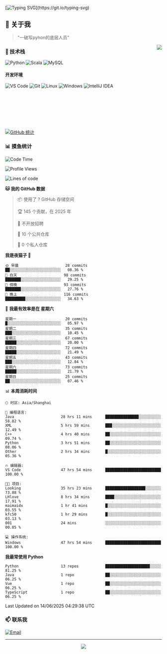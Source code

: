 [![Typing SVG](https://readme-typing-svg.herokuapp.com?font=Fira+Code&pause=1000&color=36BCF7&random=false&width=435&lines=print(%22Hello%2C+World!%22);%23+Welcome+to+my+code+space+%F0%9F%90%8D)](https://git.io/typing-svg)

## 🌟 关于我

> "一破写pyhon的底层人员"

<img align="right" src="https://github-readme-stats.vercel.app/api/top-langs/?username=huanxin996&theme=tokyonight" />

### 🎯 技术栈

![Python](https://img.shields.io/badge/Python-Expert-3776AB?style=for-the-badge&logo=python&logoColor=white)
![Scala](https://img.shields.io/badge/Scala-Expert-DC322F?style=for-the-badge&logo=scala&logoColor=white)
![MySQL](https://img.shields.io/badge/MySQL-Expert-4479A1?style=for-the-badge&logo=mysql&logoColor=white)

#### 开发环境

![VS Code](https://img.shields.io/badge/VS_Code-007ACC?style=for-the-badge&logo=visual-studio-code&logoColor=white)
![Git](https://img.shields.io/badge/Git-F05032?style=for-the-badge&logo=git&logoColor=white)
![Linux](https://img.shields.io/badge/Linux-FCC624?style=for-the-badge&logo=linux&logoColor=black)
![Windows](https://img.shields.io/badge/Windows_11-0078D4?style=for-the-badge&logo=windows11&logoColor=white)
![IntelliJ IDEA](https://img.shields.io/badge/IntelliJ_IDEA-000000?style=for-the-badge&logo=intellij-idea&logoColor=white)

<br/><br/><br/><br/><br/><br/>

  
[![GitHub 统计](https://github-readme-stats.vercel.app/api?username=huanxin996&show_icons=true&theme=tokyonight)](https://github.com/huanxin996)

### 📊 摸鱼统计

<!--START_SECTION:waka-->
![Code Time](http://img.shields.io/badge/Code%20Time-221%20hrs%2016%20mins-blue)

![Profile Views](http://img.shields.io/badge/%E4%B8%AA%E4%BA%BA%E8%B5%84%E6%96%99%E8%A7%82%E7%9C%8B%E6%AC%A1%E6%95%B0-10-blue)

![Lines of code](https://img.shields.io/badge/%E4%BB%8E%E3%80%8CHello%20World%E3%80%8D%E8%B5%B7%E6%88%91%E5%B7%B2%E7%BB%8F%E5%86%99%E4%BA%86-2.5%20million%20%E8%A1%8C%E4%BB%A3%E7%A0%81-blue)

**🐱 我的 GitHub 数据** 

> 📦  使用了 ? GitHub 存储空间 
 > 
> 🏆 145 个贡献，在 2025 年
 > 
> 🚫 不开放招聘
 > 
> 📜 10 个公共仓库 
 > 
> 🔑 0 个私人仓库 
 > 
**我是夜猫子 🦉** 

```text
🌞 早晨                     28 commits          ██░░░░░░░░░░░░░░░░░░░░░░░   08.36 % 
🌆 白天                     98 commits          ███████░░░░░░░░░░░░░░░░░░   29.25 % 
🌃 傍晚                     93 commits          ███████░░░░░░░░░░░░░░░░░░   27.76 % 
🌙 晚上                     116 commits         █████████░░░░░░░░░░░░░░░░   34.63 % 
```
📅 **我最有效率是在 星期六** 

```text
星期一                      20 commits          █░░░░░░░░░░░░░░░░░░░░░░░░   05.97 % 
星期二                      35 commits          ███░░░░░░░░░░░░░░░░░░░░░░   10.45 % 
星期三                      67 commits          █████░░░░░░░░░░░░░░░░░░░░   20.00 % 
星期四                      72 commits          █████░░░░░░░░░░░░░░░░░░░░   21.49 % 
星期五                      43 commits          ███░░░░░░░░░░░░░░░░░░░░░░   12.84 % 
星期六                      73 commits          █████░░░░░░░░░░░░░░░░░░░░   21.79 % 
星期日                      25 commits          ██░░░░░░░░░░░░░░░░░░░░░░░   07.46 % 
```


📊 **本周消耗时间** 

```text
🕑︎ 时区: Asia/Shanghai

💬 编程语言: 
Java                     28 hrs 11 mins      ███████████████░░░░░░░░░░   58.82 % 
XML                      5 hrs 59 mins       ███░░░░░░░░░░░░░░░░░░░░░░   12.49 % 
C++                      4 hrs 40 mins       ██░░░░░░░░░░░░░░░░░░░░░░░   09.74 % 
Python                   3 hrs 51 mins       ██░░░░░░░░░░░░░░░░░░░░░░░   08.06 % 
Other                    2 hrs 34 mins       █░░░░░░░░░░░░░░░░░░░░░░░░   05.36 % 

🔥 编辑器: 
VS Code                  47 hrs 54 mins      █████████████████████████   100.00 % 

🐱‍💻 项目: 
Looking                  35 hrs 23 mins      ██████████████████░░░░░░░   73.88 % 
LHlove                   8 hrs 34 mins       ████░░░░░░░░░░░░░░░░░░░░░   17.91 % 
maimaidx                 1 hr 41 mins        █░░░░░░░░░░░░░░░░░░░░░░░░   03.55 % 
kfc50                    1 hr 29 mins        █░░░░░░░░░░░░░░░░░░░░░░░░   03.13 % 
001                      24 mins             ░░░░░░░░░░░░░░░░░░░░░░░░░   00.85 % 

💻 操作系统: 
Windows                  47 hrs 54 mins      █████████████████████████   100.00 % 
```

**我最常使用 Python** 

```text
Python                   13 repos            ████████████████████░░░░░   81.25 % 
Java                     1 repo              ██░░░░░░░░░░░░░░░░░░░░░░░   06.25 % 
Vue                      1 repo              ██░░░░░░░░░░░░░░░░░░░░░░░   06.25 % 
TypeScript               1 repo              ██░░░░░░░░░░░░░░░░░░░░░░░   06.25 % 
```




 Last Updated on 14/06/2025 04:29:38 UTC
<!--END_SECTION:waka-->

### 📫 联系我

[![Email](https://img.shields.io/badge/Email-D14836?style=for-the-badge&logo=gmail&logoColor=white)](mailto:mc.xiaolang@Foxmail.com)

---

<p align="center">
  <img src="https://profile-counter.glitch.me/huanxin996/count.svg" />
</p>